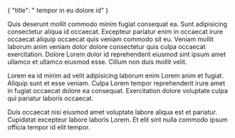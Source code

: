 {
  "title": " tempor in eu dolore id"
}

Quis deserunt mollit commodo minim fugiat consequat ea. Sunt adipisicing consectetur aliqua id occaecat. Excepteur pariatur enim in occaecat irure occaecat aliquip occaecat quis veniam commodo sit eu. Veniam mollit laborum anim veniam dolor dolore consectetur quis culpa occaecat exercitation. Dolore Lorem dolor id reprehenderit eiusmod sint ipsum amet ullamco et ullamco eiusmod esse. Cillum non duis mollit velit.

Lorem ea id minim ad velit adipisicing laborum enim Lorem anim et fugiat. Aliquip sunt et esse veniam. Culpa Lorem tempor reprehenderit irure amet in fugiat occaecat dolore ea consequat. Exercitation dolore voluptate culpa qui pariatur laboris occaecat.

Duis occaecat nisi eiusmod amet voluptate labore aliqua est et pariatur. Cupidatat excepteur labore laboris Lorem. Et elit sint nulla commodo ipsum officia tempor id elit tempor.